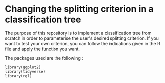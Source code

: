 # Changing the splitting criterion in a classification tree

The purpose of this repository is to implement a classification tree from scratch in order to parameterise the user's desired splitting criterion. If you want to test your own criterion, you can follow the indications given in the R file and apply the function you want.

The packages used are the following :

```{r}
library(ggplot2)
library(tidyverse)
library(rgl)
```
